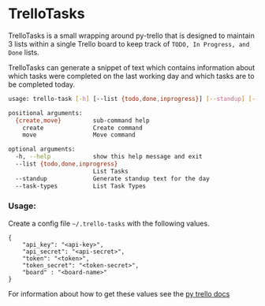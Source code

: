 # TrelloTasks

TrelloTasks is a small wrapping around py-trello that is designed to maintain 3 lists within a single Trello board to
keep track of `TODO, In Progress, and Done` lists.

TrelloTasks can generate a snippet of text which contains information about which tasks were completed on the last working
day and which tasks are to be completed today.

```bash
usage: trello-task [-h] [--list {todo,done,inprogress}] [--standup] [--task-types] {create,move} ...

positional arguments:
  {create,move}         sub-command help
    create              Create command
    move                Move command

optional arguments:
  -h, --help            show this help message and exit
  --list {todo,done,inprogress}
                        List Tasks
  --standup             Generate standup text for the day
  --task-types          List Task Types
```

### Usage:

Create a config file `~/.trello-tasks` with the following values.
```
{
    "api_key": "<api-key>",
    "api_secret": "<api-secret>",
    "token": "<token>",
    "token_secret": "<token-secret>",
    "board" : "<board-name>"
}
```

For information about how to get these values see the [py trello docs](https://pypi.org/project/py-trello/)